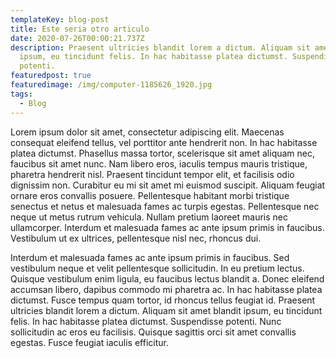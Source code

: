 ```yaml
---
templateKey: blog-post
title: Este seria otro articulo
date: 2020-07-26T00:00:21.737Z
description: Praesent ultricies blandit lorem a dictum. Aliquam sit amet blandit
  ipsum, eu tincidunt felis. In hac habitasse platea dictumst. Suspendisse
  potenti.
featuredpost: true
featuredimage: /img/computer-1185626_1920.jpg
tags:
  - Blog
---
```

Lorem ipsum dolor sit amet, consectetur adipiscing elit. Maecenas consequat eleifend tellus, vel porttitor ante hendrerit non. In hac habitasse platea dictumst. Phasellus massa tortor, scelerisque sit amet aliquam nec, faucibus sit amet nunc. Nam libero eros, iaculis tempus mauris tristique, pharetra hendrerit nisl. Praesent tincidunt tempor elit, et facilisis odio dignissim non. Curabitur eu mi sit amet mi euismod suscipit. Aliquam feugiat ornare eros convallis posuere. Pellentesque habitant morbi tristique senectus et netus et malesuada fames ac turpis egestas. Pellentesque nec neque ut metus rutrum vehicula. Nullam pretium laoreet mauris nec ullamcorper. Interdum et malesuada fames ac ante ipsum primis in faucibus. Vestibulum ut ex ultrices, pellentesque nisl nec, rhoncus dui.

Interdum et malesuada fames ac ante ipsum primis in faucibus. Sed vestibulum neque et velit pellentesque sollicitudin. In eu pretium lectus. Quisque vestibulum enim ligula, eu faucibus lectus blandit a. Donec eleifend accumsan libero, dapibus commodo mi pharetra ac. In hac habitasse platea dictumst. Fusce tempus quam tortor, id rhoncus tellus feugiat id. Praesent ultricies blandit lorem a dictum. Aliquam sit amet blandit ipsum, eu tincidunt felis. In hac habitasse platea dictumst. Suspendisse potenti. Nunc sollicitudin ac eros eu facilisis. Quisque sagittis orci sit amet convallis egestas. Fusce feugiat iaculis efficitur.